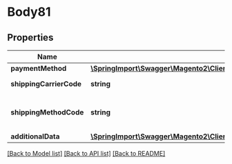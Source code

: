 # Body81

## Properties
Name | Type | Description | Notes
------------ | ------------- | ------------- | -------------
**paymentMethod** | [**\SpringImport\Swagger\Magento2\Client\Model\QuoteDataPaymentInterface**](QuoteDataPaymentInterface.md) |  | 
**shippingCarrierCode** | **string** | The carrier code. | [optional] 
**shippingMethodCode** | **string** | The shipping method code. | [optional] 
**additionalData** | [**\SpringImport\Swagger\Magento2\Client\Model\QuoteDataTotalsAdditionalDataInterface**](QuoteDataTotalsAdditionalDataInterface.md) |  | [optional] 

[[Back to Model list]](../README.md#documentation-for-models) [[Back to API list]](../README.md#documentation-for-api-endpoints) [[Back to README]](../README.md)


